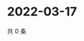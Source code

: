 # 2022-03-17

共 0 条

<!-- BEGIN WEIBO -->
<!-- 最后更新时间 Thu Mar 17 2022 16:01:41 GMT+0800 (China Standard Time) -->

<!-- END WEIBO -->
